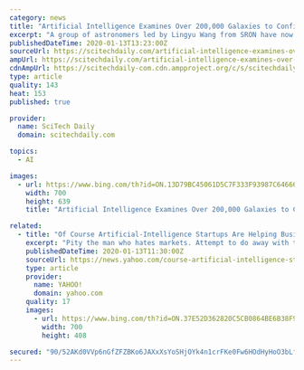 ```yaml
---
category: news
title: "Artificial Intelligence Examines Over 200,000 Galaxies to Confirm Galaxy Mergers Ignite Starbursts"
excerpt: "A group of astronomers led by Lingyu Wang from SRON have now used a sample of over 200,000 galaxies to confirm that galaxy mergers are the driving force behind star bursts. It is the first time that scientists use artificial intelligence in a galaxy merger study. One of the most pressing questions in astronomy is how and when stars formed in ..."
publishedDateTime: 2020-01-13T13:23:00Z
sourceUrl: https://scitechdaily.com/artificial-intelligence-examines-over-200000-galaxies-to-confirm-galaxy-mergers-ignite-starbursts/
ampUrl: https://scitechdaily.com/artificial-intelligence-examines-over-200000-galaxies-to-confirm-galaxy-mergers-ignite-starbursts/amp/
cdnAmpUrl: https://scitechdaily-com.cdn.ampproject.org/c/s/scitechdaily.com/artificial-intelligence-examines-over-200000-galaxies-to-confirm-galaxy-mergers-ignite-starbursts/amp/
type: article
quality: 143
heat: 153
published: true

provider:
  name: SciTech Daily
  domain: scitechdaily.com

topics:
  - AI

images:
  - url: https://www.bing.com/th?id=ON.13D79BC45061D5C7F333F93987C64666
    width: 700
    height: 639
    title: "Artificial Intelligence Examines Over 200,000 Galaxies to Confirm Galaxy Mergers Ignite Starbursts"

related:
  - title: "Of Course Artificial-Intelligence Startups Are Helping Businesses Fake Diversity"
    excerpt: "Pity the man who hates markets. Attempt to do away with them, a la Stalin in the ’30s or Mao in the ’50s, and the rabble will begin to trade illegally. Maintain a command economy long enough, and reformers will arise to push the pendulum in the other direction."
    publishedDateTime: 2020-01-13T11:30:00Z
    sourceUrl: https://news.yahoo.com/course-artificial-intelligence-startups-helping-113035205.html
    type: article
    provider:
      name: YAHOO!
      domain: yahoo.com
    quality: 17
    images:
      - url: https://www.bing.com/th?id=ON.37E52D362820C5CB0864BE6B38F991DA
        width: 700
        height: 408

secured: "90/52AKd0VVp6nGfZFZBKo6JAXxXsYoSHjOYk4n1crFKe0Fw6HOdHyHoO3bLfsVsHomXom0T/pi2CLurp663hPMY1Np8fhD9SP4mj1LuEgR6EzcIcHwtFJJUbwH8d0pAHGoE7Vt1Di4g2chaRxoD8//DrSM6ukVIK2UgQR/gGkVvYDpU8IuVJuq80bphYAHnIad2kMGdHUe++5bNrSNZPgtYXfEcZ301u/RS5aptD8r1WNvdzhCb9auBT/sP7inUzUgbSRUcW3eJsDc50JIHPg==;OZjedMz2kmudad+k5lEOmg=="
---
```


